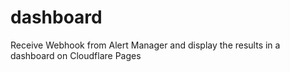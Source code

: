 # dashboard
Receive Webhook from Alert Manager and display the results in a dashboard on Cloudflare Pages
